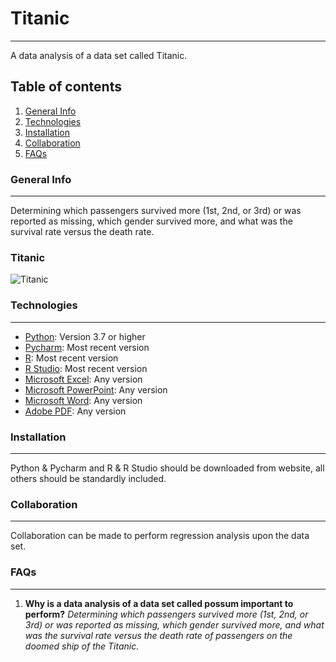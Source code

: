 # Titanic
***
A data analysis of a data set called Titanic.
## Table of contents
1. [General Info](#general-info)
2. [Technologies](#technologies)
3. [Installation](#installation)
4. [Collaboration](#collaboration)
5. [FAQs](#faqs)
### General Info
***
Determining which passengers survived more (1st, 2nd, or 3rd) or was reported as missing, which gender survived more, and what was the survival rate versus the death rate.
### Titanic
![Titanic](https://s.abcnews.com/images/International/gty-titanic-1-er-170410_16x9_992.jpg)
### Technologies
***
* [Python](https://www.python.org/): Version 3.7 or higher
* [Pycharm](https://www.jetbrains.com/pycharm/): Most recent version
* [R](https://www.r-project.org/): Most recent version
* [R Studio](https://www.rstudio.com/): Most recent version
* [Microsoft Excel](https://www.microsoft.com/en-us/): Any version
* [Microsoft PowerPoint](https://www.microsoft.com/en-us/): Any version
* [Microsoft Word](https://www.microsoft.com/en-us/): Any version
* [Adobe PDF](https://acrobat.adobe.com/us/en/acrobat/pdf-reader.html): Any version
### Installation
***
Python & Pycharm and R & R Studio should be downloaded from website, all others should be standardly included.
### Collaboration
***
Collaboration can be made to perform regression analysis upon the data set.
### FAQs
***
1. **Why is a data analysis of a data set called possum important to perform?**
_Determining which passengers survived more (1st, 2nd, or 3rd) or was reported as missing, which gender survived more, and what was the survival rate versus the death rate of passengers on the doomed ship of the Titanic._
